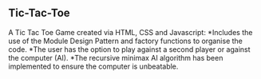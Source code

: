 <h2> Tic-Tac-Toe </h2>

<p>
A Tic Tac Toe Game created via HTML, CSS and Javascript:
*Includes the use of the Module Design Pattern and factory functions to organise the code. 
*The user has the option to play against a second player or against the computer (AI).
*The recursive minimax AI algorithm has been implemented to ensure the computer is unbeatable. 
</p>
